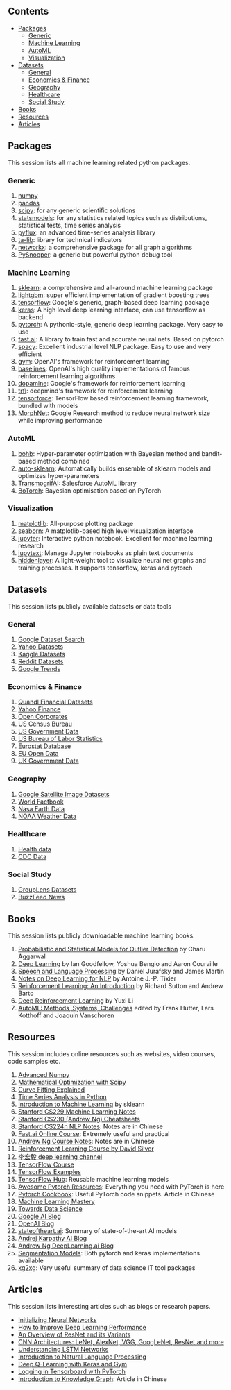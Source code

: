 ## Contents
- [Packages](#packages)
  - [Generic](#generic)
  - [Machine Learning](#machine-learning)
  - [AutoML](#automl)
  - [Visualization](#visualization)
- [Datasets](#datasets)
  - [General](#general)
  - [Economics & Finance](#economics--finance)
  - [Geography](#geography)
  - [Healthcare](#healthcare)
  - [Social Study](#social-study)
- [Books](#books)
- [Resources](#resources)
- [Articles](#articles)
## Packages
This session lists all machine learning related python packages.
### Generic
1. [numpy](www.numpy.org)
2. [pandas](https://pandas.pydata.org/)
3. [scipy](https://www.scipy.org/): for any generic scientific solutions
4. [statsmodels](https://www.statsmodels.org): for any statistics related topics such as distributions, statistical tests, time series analysis
5. [pyflux](https://pyflux.readthedocs.io): an advanced time-series analysis library
6. [ta-lib](https://github.com/mrjbq7/ta-lib): library for technical indicators
7. [networkx](https://networkx.github.io/): a comprehensive package for all graph algorithms
8. [PySnooper](https://github.com/cool-RR/PySnooper): a generic but powerful python debug tool
### Machine Learning
1. [sklearn](https://scikit-learn.org): a comprehensive and all-around machine learning package
2. [lightgbm](https://lightgbm.readthedocs.io): super efficient implementation of gradient boosting trees
3. [tensorflow](https://www.tensorflow.org/): Google's generic, graph-based deep learning package
4. [keras](https://keras.io/): A high level deep learning interface, can use tensorflow as backend
5. [pytorch](https://pytorch.org/): A pythonic-style, generic deep learning package. Very easy to use
6. [fast.ai](https://github.com/fastai/fastai): A library to train fast and accurate neural nets. Based on pytorch
7. [spacy](https://spacy.io/): Excellent industrial level NLP package. Easy to use and very efficient
8. [gym](https://github.com/openai/gym): OpenAI's framework for reinforcement learning
9. [baselines](https://github.com/openai/baselines): OpenAI's high quality implementations of famous reinforcement learning algorithms
10. [dopamine](https://github.com/google/dopamine): Google's framework for reinforcement learning
11. [trfl](https://github.com/deepmind/trfl): deepmind's framework for reinforcement learning
12. [tensorforce](https://github.com/tensorforce/tensorforce): TensorFlow based reinforcement learning framework, bundled with models
13. [MorphNet](https://github.com/google-research/morph-net): Google Research method to reduce neural network size while improving performance
### AutoML
1. [bohb](https://github.com/automl/HpBandSter): Hyper-parameter optimization with Bayesian method and bandit-based method combined
2. [auto-sklearn](https://github.com/automl/auto-sklearn): Automatically builds ensemble of sklearn models and optimizes hyper-parameters
3. [TransmogrifAI](https://github.com/salesforce/TransmogrifAI): Salesforce AutoML library
4. [BoTorch](https://github.com/pytorch/botorch): Bayesian optimisation based on PyTorch
### Visualization
1. [matplotlib](https://matplotlib.org/): All-purpose plotting package
2. [seaborn](https://seaborn.pydata.org/): A matplotlib-based high level visualization interface
3. [jupyter](jupyter.org/): Interactive python notebook. Excellent for machine learning research
4. [jupytext](https://github.com/mwouts/jupytext): Manage Jupyter notebooks as plain text documents
5. [hiddenlayer](https://github.com/waleedka/hiddenlayer): A light-weight tool to visualize neural net graphs and training processes. It supports tensorflow, keras and pytorch
## Datasets
This session lists publicly available datasets or data tools
### General
1. [Google Dataset Search](https://toolbox.google.com/datasetsearch)
2. [Yahoo Datasets](https://webscope.sandbox.yahoo.com/#datasets)
3. [Kaggle Datasets](https://www.kaggle.com/datasets)
4. [Reddit Datasets](https://www.reddit.com/r/datasets/)
5. [Google Trends](https://trends.google.com/trends/explore)
### Economics & Finance
1. [Quandl Financial Datasets](https://www.quandl.com/)
2. [Yahoo Finance](https://finance.yahoo.com/)
3. [Open Corporates](https://opencorporates.com/)
4. [US Census Bureau](https://www.census.gov/)
5. [US Government Data](https://www.data.gov/)
6. [US Bureau of Labor Statistics](https://www.bls.gov/data/)
7. [Eurostat Database](https://ec.europa.eu/eurostat/data/database)
8. [EU Open Data](https://data.europa.eu/euodp/en/data)
9. [UK Government Data](https://data.gov.uk/)
### Geography
1. [Google Satellite Image Datasets](https://cloud.google.com/storage/docs/public-datasets/)
2. [World Factbook](https://www.cia.gov/library/publications/the-world-factbook/)
3. [Nasa Earth Data](https://search.earthdata.nasa.gov/)
4. [NOAA Weather Data](https://www.ncdc.noaa.gov/data-access)
### Healthcare
1. [Health data](https://healthdata.gov/)
2. [CDC Data](https://www.cdc.gov/datastatistics/index.html)
### Social Study
1. [GroupLens Datasets](https://grouplens.org/datasets/)
2. [BuzzFeed News](https://github.com/BuzzFeedNews)
## Books
This session lists publicly downloadable machine learning books.
1. [Probabilistic and Statistical Models for Outlier Detection](https://www.springer.com/cda/content/document/cda_downloaddocument/9783319475776-c1.pdf?SGWID=0-0-45-1597574-p180317591) by Charu Aggarwal
2. [Deep Learning](https://www.deeplearningbook.org/) by Ian Goodfellow, Yoshua Bengio and Aaron Courville
3. [Speech and Language Processing](https://web.stanford.edu/~jurafsky/slp3/ed3book.pdf) by Daniel Jurafsky and James Martin
4. [Notes on Deep Learning for NLP](https://arxiv.org/abs/1808.09772) by Antoine J.-P. Tixier
5. [Reinforcement Learning: An Introduction](http://incompleteideas.net/book/bookdraft2017nov5.pdf) by Richard Sutton and Andrew Barto
6. [Deep Reinforcement Learning](https://arxiv.org/abs/1810.06339) by Yuxi Li
7. [AutoML: Methods, Systems, Challenges](https://www.automl.org/book/) edited by Frank Hutter, Lars Kotthoff and Joaquin Vanschoren
## Resources
This session includes online resources such as websites, video courses, code samples etc.
1. [Advanced Numpy](http://www.scipy-lectures.org/advanced/advanced_numpy/)
2. [Mathematical Optimization with Scipy](http://www.scipy-lectures.org/advanced/mathematical_optimization/index.html)
3. [Curve Fitting Explained](https://www.explainxkcd.com/wiki/index.php/2048:_Curve-Fitting)
4. [Time Series Analysis in Python](http://www.blackarbs.com/blog/time-series-analysis-in-python-linear-models-to-garch/11/1/2016)
5. [Introduction to Machine Learning](https://scikit-learn.org/stable/user_guide.html) by sklearn
6. [Stanford CS229 Machine Learning Notes](https://github.com/afshinea/stanford-cs-229-machine-learning)
7. [Stanford CS230 (Andrew Ng) Cheatsheets](https://stanford.edu/~shervine/teaching/cs-230.html)
8. [Stanford CS224n NLP Notes](https://zhuanlan.zhihu.com/p/31977759): Notes are in Chinese
9. [Fast.ai Online Course](https://course.fast.ai/): Extremely useful and practical
10. [Andrew Ng Course Notes](https://github.com/fengdu78/Coursera-ML-AndrewNg-Notes): Notes are in Chinese
11. [Reinforcement Learning Course by David Silver](https://www.youtube.com/watch?v=2pWv7GOvuf0)
12. [李宏毅 deep learning channel](https://www.youtube.com/channel/UC2ggjtuuWvxrHHHiaDH1dlQ)
13. [TensorFlow Course](https://github.com/open-source-for-science/TensorFlow-Course#why-use-tensorflow)
14. [TensorFlow Examples](https://github.com/aymericdamien/TensorFlow-Examples)
15. [TensorFlow Hub](https://www.tensorflow.org/hub/): Reusable machine learning models
16. [Awesome Pytorch Resources](https://github.com/bharathgs/Awesome-pytorch-list): Everything you need with PyTorch is here
17. [Pytorch Cookbook](https://zhuanlan.zhihu.com/p/59205847?): Useful PyTorch code snippets. Article in Chinese
18. [Machine Learning Mastery](https://machinelearningmastery.com/)
19. [Towards Data Science](https://towardsdatascience.com/)
20. [Google AI Blog](https://ai.googleblog.com/)
21. [OpenAI Blog](https://blog.openai.com/)
22. [stateoftheart.ai](stateoftheart.ai): Summary of state-of-the-art AI models
23. [Andrej Karpathy AI Blog](http://karpathy.github.io/)
24. [Andrew Ng DeepLearning.ai Blog](https://www.deeplearning.ai/blog/category/resources/)
24. [Segmentation Models](https://github.com/qubvel/segmentation_models): Both pytorch and keras implementations available
25. [xg2xg](https://github.com/jhuangtw-dev/xg2xg): Very useful summary of data science IT tool packages
## Articles
This session lists interesting articles such as blogs or research papers.
- [Initializing Neural Networks](http://www.deeplearning.ai/ai-notes/initialization/)
- [How to Improve Deep Learning Performance](https://machinelearningmastery.com/improve-deep-learning-performance/)
- [An Overview of ResNet and its Variants](https://towardsdatascience.com/an-overview-of-resnet-and-its-variants-5281e2f56035)
- [CNN Architectures: LeNet, AlexNet, VGG, GoogLeNet, ResNet and more](https://medium.com/@sidereal/cnns-architectures-lenet-alexnet-vgg-googlenet-resnet-and-more-666091488df5)
- [Understanding LSTM Networks](http://colah.github.io/posts/2015-08-Understanding-LSTMs/)
- [Introduction to Natural Language Processing](https://blog.algorithmia.com/introduction-natural-language-processing-nlp/)
- [Deep Q-Learning with Keras and Gym](https://keon.io/deep-q-learning/)
- [Logging in Tensorboard with PyTorch](https://becominghuman.ai/logging-in-tensorboard-with-pytorch-or-any-other-library-c549163dee9e)
- [Introduction to Knowledge Graph](https://zhuanlan.zhihu.com/p/53753234): Article in Chinese

